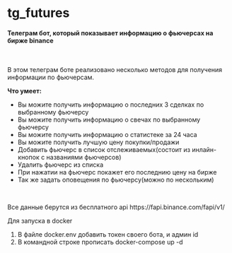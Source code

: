 # tg_futures
<h4>Телеграм бот, который показывает информацию о фьючерсах на бирже binance</h4>
<br>
<p>В этом телеграм боте реализовано несколько методов для получения информации по фьючерсам.</p>
<p><b>Что умеет:</b></p>
<ul>
<li>Вы можите получить информацию о последних 3 сделках по выбранному фьючерсу</li>
<li>Вы можите получить информацию о свечах по выбранному фьючерсу</li>
<li>Вы можите получить информацию о статистеке за 24 часа</li>
<li>Вы можите получить лучшую цену покупки/продажи</li>
<li>Добавить фьючерс в список отслеживаемых(состоит из инлайн-кнопок с названиями фьючерсов)</li>
<li>Удалить фьючерс из списка</li>
<li>При нажатии на фьючерс покажет его последнию цену на бирже</li>
<li>Так же задать оповещения по фьючерсу(можно по нескольким)</li>
</ul>
<br>
<p>Все данные берутся из бесплатного api https://fapi.binance.com/fapi/v1/</p>
<p>Для запуска в docker</p>
<ol>
  <li>В файле docker.env добавить токен своего бота, и админ id</li>
  <li>В командной строке прописать docker-compose up -d</li>
</ol>
